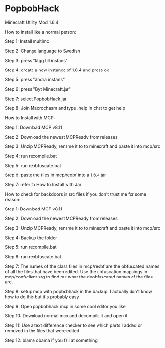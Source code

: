 # PopbobHack
Minecraft Utility Mod 1.6.4


How to install like a normal person:

Step 1: Install multimc

Step 2: Change language to Swedish

Step 3: press "lägg till instans"

Step 4: create a new instance of 1.6.4 and press ok

Step 5: press "ändra instans"

Step 6: press "Byt Minecraft.jar"

Step 7: select PopbobHack.jar

Step 8: Join Macrochasm and type .help in chat to get help

How to Install with MCP:

Step 1: Download MCP v8.11

Step 2: Download the newest MCPReady from releases

Step 3: Unzip MCPReady, rename it to to minecraft and paste it into mcp/src

Step 4: run recompile.bat

Step 5: run reobfuscate.bat

Step 6: paste the files in mcp/reobf into a 1.6.4 jar

Step 7: refer to How to Install with Jar 

How to check for backdoors in src files if you don't trust me for some reason:

Step 1: Download MCP v8.11

Step 2: Download the newest MCPReady from releases

Step 3: Unzip MCPReady, rename it to to minecraft and paste it into mcp/src

Step 4: Backup the folder

Step 5: run recompile.bat

Step 6: run reobfuscate.bat

Step 7: The names of the class files in mcp/reobf are the obfuscated names of all the files that have been edited. Use the obfuscation mappings in mcp/conf/client.srg to find out what the deobfuscated names of the files are.

Step 8: setup mcp with popbobhack in the backup. I actually don't know how to do this but it's probably easy

Step 9: Open popbobhack mcp in some cool editor you like

Step 10: Download normal mcp and decompile it and open it

Step 11: Use a text difference checker to see which parts I added or removed in the files that were edited.

Step 12: blame obama if you fail at something
